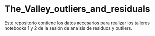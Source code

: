 # The_Valley_outliers_and_residuals
Este repositorio contiene los datos necesarios para realizar los talleres notebooks 1 y 2 de la sesión de analisis de residuos y outliers.
